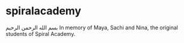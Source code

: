 # spiralacademy
بسم الله الرحمن الرحيم
In memory of Maya, Sachi and Nina, the original students of Spiral Academy.
